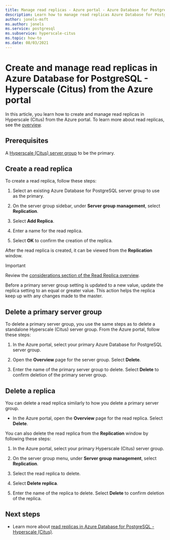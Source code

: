 ```yaml
---
title: Manage read replicas - Azure portal - Azure Database for PostgreSQL - Hyperscale (Citus)
description: Learn how to manage read replicas Azure Database for PostgreSQL - Hyperscale (Citus) from the Azure portal.
author: jonels-msft
ms.author: jonels
ms.service: postgresql
ms.subservice: hyperscale-citus
ms.topic: how-to
ms.date: 08/03/2021
---
```


# Create and manage read replicas in Azure Database for PostgreSQL - Hyperscale (Citus) from the Azure portal

In this article, you learn how to create and manage read replicas in Hyperscale
(Citus) from the Azure portal. To learn more about read replicas, see the
[overview](concepts-read-replicas.md).


## Prerequisites

A [Hyperscale (Citus) server group](quickstart-create-portal.md) to
be the primary.

## Create a read replica

To create a read replica, follow these steps:

1. Select an existing Azure Database for PostgreSQL server group to use as the
   primary. 

2. On the server group sidebar, under **Server group management**, select
   **Replication**.

3. Select **Add Replica**.

4. Enter a name for the read replica. 

5. Select **OK** to confirm the creation of the replica.

After the read replica is created, it can be viewed from the **Replication** window.

> [!IMPORTANT]
>
> Review the [considerations section of the Read Replica
> overview](concepts-read-replicas.md#considerations).
>
> Before a primary server group setting is updated to a new value, update the
> replica setting to an equal or greater value. This action helps the replica
> keep up with any changes made to the master.

## Delete a primary server group

To delete a primary server group, you use the same steps as to delete a
standalone Hyperscale (Citus) server group. From the Azure portal, follow these
steps:

1. In the Azure portal, select your primary Azure Database for PostgreSQL
   server group.

2. Open the **Overview** page for the server group. Select **Delete**.
 
3. Enter the name of the primary server group to delete. Select **Delete** to
   confirm deletion of the primary server group.
 

## Delete a replica

You can delete a read replica similarly to how you delete a primary server
group.

- In the Azure portal, open the **Overview** page for the read replica. Select
  **Delete**.
 
You can also delete the read replica from the **Replication** window by
following these steps:

1. In the Azure portal, select your primary Hyperscale (Citus) server group.

2. On the server group menu, under **Server group management**, select
   **Replication**.

3. Select the read replica to delete.
 
4. Select **Delete replica**.
 
5. Enter the name of the replica to delete. Select **Delete** to confirm
   deletion of the replica.

## Next steps

* Learn more about [read replicas in Azure Database for
  PostgreSQL - Hyperscale (Citus)](concepts-read-replicas.md).
